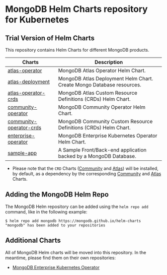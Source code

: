 # MongoDB Helm Charts repository for Kubernetes

## Trial Version of Helm Charts

This repository contains Helm Charts for different MongoDB products.

| Charts                                                                                                     | Description                                                        |
|------------------------------------------------------------------------------------------------------------|--------------------------------------------------------------------|
| [atlas-operator](https://github.com/mongodb/helm-charts/tree/main/charts/atlas-operator)                   | MongoDB Atlas Operator Helm Chart.                                 |
| [atlas-deployment](https://github.com/mongodb/helm-charts/tree/main/charts/atlas-deployment)               | MongoDB Atlas Deployment Helm Chart. Create Mongo Database resources. |
| [atlas-operator-crds](https://github.com/mongodb/helm-charts/tree/main/charts/atlas-operator-crds)         | MongoDB Atlas Custom Resource Definitions (CRDs) Helm Chart.       |
| [community-operator](https://github.com/mongodb/helm-charts/tree/main/charts/community-operator)           | MongoDB Community Operator Helm Chart.                             |
| [community-operator-crds](https://github.com/mongodb/helm-charts/tree/main/charts/community-operator-crds) | MongoDB Community Custom Resource Definitions (CRDs) Helm Chart.   |
| [enterprise-operator](https://github.com/mongodb/helm-charts/tree/main/charts/enterprise-operator)         | MongoDB Enterprise Kubernetes Operator Helm Chart.                 |
| [sample-app](https://github.com/mongodb/helm-charts/tree/main/charts/sample-app)                           | A Sample Front/Back-end application backed by a MongoDB Database.  |

- Please note that the `CRD` Charts ([Community](https://github.com/mongodb/helm-charts/tree/main/charts/community-operator-crds)
  and [Atlas](https://github.com/mongodb/helm-charts/tree/main/charts/atlas-operator-crds)) will be installed, by default,
  as a dependency by the corresponding [Community](https://github.com/mongodb/helm-charts/tree/main/charts/community-operator)
  and [Atlas](https://github.com/mongodb/helm-charts/tree/main/charts/atlas-operator) Charts.

## Adding the MongoDB Helm Repo

The MongoDB Helm repository can be added using the `helm repo add` command, like
in the following example:

```
$ helm repo add mongodb https://mongodb.github.io/helm-charts
"mongodb" has been added to your repositories
```

## Additional Charts

All of MongoDB Helm charts will be moved into this repository. In the meantime,
please find them on their own repositories:

- [MongoDB Enterprise Kubernetes Operator](https://github.com/mongodb/mongodb-enterprise-kubernetes)
